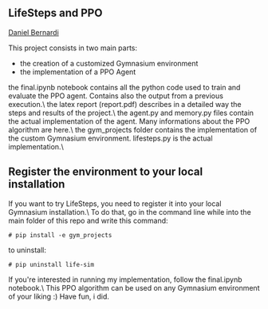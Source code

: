 ## LifeSteps and PPO

[Daniel Bernardi](http://github.com/ancaah)

This project consists in two main parts:
- the creation of a customized Gymnasium environment
- the implementation of a PPO Agent

the final.ipynb notebook contains all the python code used to train and evaluate the PPO agent. Contains also the output from a previous execution.\\
the latex report (report.pdf) describes in a detailed way the steps and results of the project.\\
the agent.py and memory.py files contain the actual implementation of the agent. Many informations about the PPO algorithm are here.\\
the gym_projects folder contains the implementation of the custom Gymnasium environment. lifesteps.py is the actual implementation.\\

## Register the environment to your local installation
If you want to try LifeSteps, you need to register it into your local Gymnasium installation.\\
To do that, go in the command line while into the main folder of this repo and write this command:
```
# pip install -e gym_projects
```
to uninstall:
```
# pip uninstall life-sim
```

If you're interested in running my implementation, follow the final.ipynb notebook.\\
This PPO algorithm can be used on any Gymnasium environment of your liking :\)
Have fun, i did.
